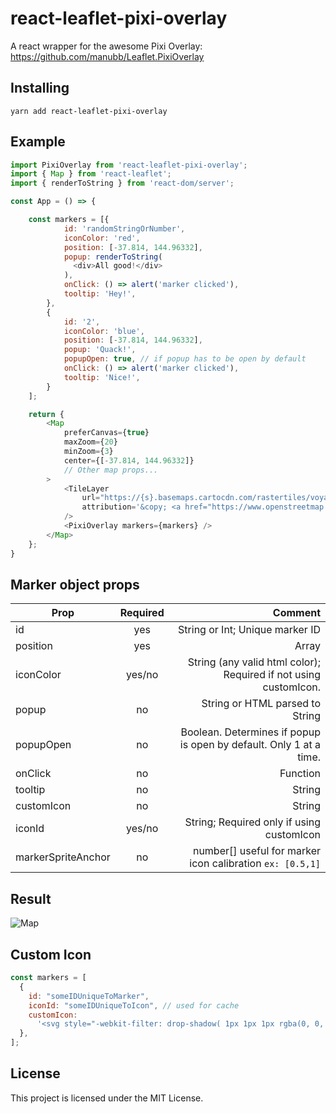 # react-leaflet-pixi-overlay

A react wrapper for the awesome Pixi Overlay: https://github.com/manubb/Leaflet.PixiOverlay

## Installing

```
yarn add react-leaflet-pixi-overlay
```

## Example

```js
import PixiOverlay from 'react-leaflet-pixi-overlay';
import { Map } from 'react-leaflet';
import { renderToString } from 'react-dom/server';

const App = () => {

    const markers = [{
            id: 'randomStringOrNumber',
            iconColor: 'red',
            position: [-37.814, 144.96332],
            popup: renderToString(
              <div>All good!</div>
            ),
            onClick: () => alert('marker clicked'),
            tooltip: 'Hey!',
        },
        {
            id: '2',
            iconColor: 'blue',
            position: [-37.814, 144.96332],
            popup: 'Quack!',
            popupOpen: true, // if popup has to be open by default
            onClick: () => alert('marker clicked'),
            tooltip: 'Nice!',
        }
    ];

    return {
        <Map
            preferCanvas={true}
            maxZoom={20}
            minZoom={3}
            center={[-37.814, 144.96332]}
            // Other map props...
        >
            <TileLayer
                url="https://{s}.basemaps.cartocdn.com/rastertiles/voyager/{z}/{x}/{y}{r}.png"
                attribution='&copy; <a href="https://www.openstreetmap.org/copyright">OpenStreetMap</a> contributors'
            />
            <PixiOverlay markers={markers} />
        </Map>
    };
}
```

## Marker object props

| Prop               | Required |                                                            Comment |
| ------------------ | :------: | -----------------------------------------------------------------: |
| id                 |   yes    |                                    String or Int; Unique marker ID |
| position           |   yes    |                                                              Array |
| iconColor          |  yes/no  |   String (any valid html color); Required if not using customIcon. |
| popup              |    no    |                                    String or HTML parsed to String |
| popupOpen          |    no    | Boolean. Determines if popup is open by default. Only 1 at a time. |
| onClick            |    no    |                                                           Function |
| tooltip            |    no    |                                                             String |
| customIcon         |    no    |                                                             String |
| iconId             |  yes/no  |                          String; Required only if using customIcon |
| markerSpriteAnchor |    no    |          number[] useful for marker icon calibration `ex: [0.5,1]` |

## Result

![Map](https://i.imgur.com/i9Ds1kr.jpg)

## Custom Icon

```js
const markers = [
  {
    id: "someIDUniqueToMarker",
    iconId: "someIDUniqueToIcon", // used for cache
    customIcon:
      '<svg style="-webkit-filter: drop-shadow( 1px 1px 1px rgba(0, 0, 0, .4));filter: drop-shadow( 1px 1px 1px rgba(0, 0, 0, .4));" xmlns="http://www.w3.org/2000/svg" fill="red" width="36" height="36" viewBox="0 0 24 24"><path d="M12 0c-4.198 0-8 3.403-8 7.602 0 6.243 6.377 6.903 8 16.398 1.623-9.495 8-10.155 8-16.398 0-4.199-3.801-7.602-8-7.602zm0 11c-1.657 0-3-1.343-3-3s1.342-3 3-3 3 1.343 3 3-1.343 3-3 3z"/></svg>',
  },
];
```

## License

This project is licensed under the MIT License.
